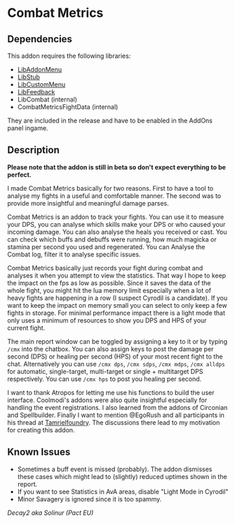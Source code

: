 # Combat Metrics

## Dependencies

This addon requires the following libraries:


* [LibAddonMenu](https://www.esoui.com/downloads/info7-LibAddonMenu.html)
* [LibStub](https://www.esoui.com/downloads/info44-LibStub.html)
* [LibCustomMenu](https://www.esoui.com/downloads/info1146-LibCustomMenu.html)
* [LibFeedback](https://www.esoui.com/downloads/info2079-LibFeedback.html)
* LibCombat (internal)
* CombatMetricsFightData (internal)

They are included in the release and have to be enabled in the AddOns panel ingame.

## Description

**Please note that the addon is still in beta so don't expect everything to be perfect.**

I made Combat Metrics basically for two reasons. First to have a tool to analyse my fights in a useful and comfortable manner. The second was to provide more insightful and meaningful damage parses. 

Combat Metrics is an addon to track your fights. You can use it to measure your DPS, you can analyse which skills make your DPS or who caused your incoming damage. You can also analyse the heals you received or cast. You can check which buffs and debuffs were running, how much magicka or stamina per second you used and regenerated. You can Analyse the Combat log, filter it to analyse specific issues. 

Combat Metrics basically just records your fight during combat and analyses it when you attempt to view the statistics. That way I hope to keep the impact on the fps as low as possible. Since it saves the data of the whole fight, you might hit the lua memory limit especially when a lot of heavy fights are happening in a row (I suspect Cyrodil is a candidate). If you want to keep the impact on memory small you can select to only keep a few fights in storage. For minimal performance impact there is a light mode that only uses a minimum of resources to show you DPS and HPS of your current fight.

The main report window can be toggled by assigning a key to it or by typing `/cmx` into the chatbox. 
You can also assign keys to post the damage per second (DPS) or healing per second (HPS) of your most recent fight to the chat. Alternatively you can use `/cmx dps`, `/cmx sdps`, `/cmx mdps`, `/cmx alldps` for automatic, single-target, multi-target or single + multitarget DPS respectively. You can use `/cmx hps` to post you healing per second.

I want to thank Atropos for letting me use his functions to build the user interface. Coolmodi's addons were also quite insightful especially for handling the event registrations. I also learned from the addons of Circonian and Spellbuilder. Finally I want to mention @EgoRush and all participants in his thread at [Tamrielfoundry](http://tamrielfoundry.com/topic/aedrics-warrior-magicka-build-templar-dd/). The discussions there lead to my motivation for creating this addon.

## Known Issues
* Sometimes a buff event is missed (probably). The addon dismisses these cases which might lead to (slightly) reduced uptimes shown in the report.
* If you want to see Statistics in AvA areas, disable "Light Mode in Cyrodil"
* Minor Savagery is ignored since it is too spammy.

*Decay2 aka Solinur (Pact EU)*
